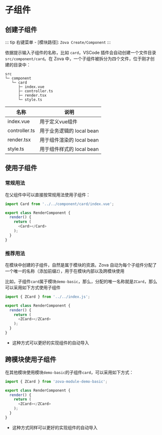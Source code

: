 # 子组件

## 创建子组件

::: tip
右键菜单 - [模块路径]: `Zova Create/Component`
:::

依据提示输入子组件的名称，比如 `card`，VSCode 插件会自动创建一个文件目录`src/component/card`。在 Zova 中，一个子组件被拆分为四个文件，位于刚才创建的目录中：

```
src
└─ component
   └─ card
      ├─ index.vue
      ├─ controller.ts
      ├─ render.tsx
      └─ style.ts
```

| 名称          | 说明                      |
| ------------- | ------------------------- |
| index.vue     | 用于定义vue组件           |
| controller.ts | 用于业务逻辑的 local bean |
| render.tsx    | 用于组件渲染的 local bean |
| style.ts      | 用于组件样式的 local bean |

## 使用子组件

### 常规用法

在父组件中可以直接按常规用法使用子组件：

```typescript
import Card from '../../component/card/index.vue';

export class RenderComponent {
  render() {
    return (
      <Card></Card>
    );
  }
}
```

### 推荐用法

在模块中创建的子组件，自然是属于模块的资源。Zova 自动为每个子组件分配了一个唯一的名称（添加前缀`Z`），用于在模块内部以及跨模块使用

比如，子组件`card`属于模块`demo-basic`，那么，分配的唯一名称就是`ZCard`，那么可以采用如下方式使用子组件

```typescript
import { ZCard } from '../../index.js';

export class RenderComponent {
  render() {
    return (
      <ZCard></ZCard>
    );
  }
}
```

- 这种方式可以更好的实现组件的自动导入

## 跨模块使用子组件

在其他模块使用模块`demo-basic`的子组件`card`，可以采用如下方式：

```typescript
import { ZCard } from 'zova-module-demo-basic';

export class RenderComponent {
  render() {
    return (
      <ZCard></ZCard>
    );
  }
}
```

- 这种方式同样可以更好的实现组件的自动导入
